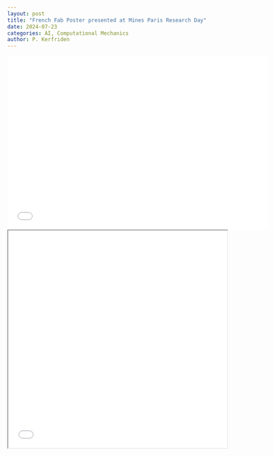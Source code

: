```yaml
---
layout: post
title: "French Fab Poster presented at Mines Paris Research Day"
date: 2024-07-23
categories: AI, Computational Mechanics
author: P. Kerfriden
---
```


<embed src="blog/assets/images/poster_french_fab.pdf" width="600" height="400" type="application/pdf">

<iframe src="blog/assets/images/poster_french_fab.pdf" width="100%" height="500px">
</iframe>
